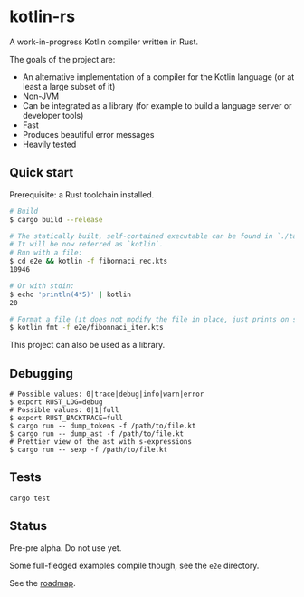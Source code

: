 # kotlin-rs
A work-in-progress Kotlin compiler written in Rust.

The goals of the project are:

- An alternative implementation of a compiler for the Kotlin language (or at least a large subset of it)
- Non-JVM
- Can be integrated as a library (for example to build a language server or developer tools)
- Fast 
- Produces beautiful error messages
- Heavily tested

## Quick start
Prerequisite: a Rust toolchain installed.

```sh
# Build
$ cargo build --release

# The statically built, self-contained executable can be found in `./target/release/kotlin`.
# It will be now referred as `kotlin`.
# Run with a file:
$ cd e2e && kotlin -f fibonnaci_rec.kts
10946

# Or with stdin:
$ echo 'println(4*5)' | kotlin
20

# Format a file (it does not modify the file in place, just prints on stdout):
$ kotlin fmt -f e2e/fibonnaci_iter.kts

```

This project can also be used as a library.

## Debugging

```
# Possible values: 0|trace|debug|info|warn|error
$ export RUST_LOG=debug
# Possible values: 0|1|full
$ export RUST_BACKTRACE=full
$ cargo run -- dump_tokens -f /path/to/file.kt
$ cargo run -- dump_ast -f /path/to/file.kt
# Prettier view of the ast with s-expressions
$ cargo run -- sexp -f /path/to/file.kt
```

## Tests

`cargo test`

## Status

Pre-pre alpha. Do not use yet.

Some full-fledged examples compile though, see the `e2e` directory.

See the [roadmap](docs/ROADMAP.md).

